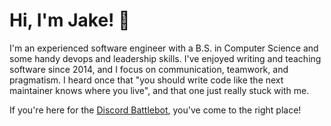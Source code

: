 <!--
**jakethedev/jakethedev** is a ✨ _special_ ✨ repository because its `README.md` (this file) appears on your GitHub profile.

NOTES

For a big ol banner image:

<div align="center">
	<br>
		<img src="someday-a-good-banner.png">
	<br>
</div>

-->

# Hi, I'm Jake! 👋

I'm an experienced software engineer with a B.S. in Computer Science and some handy devops and leadership skills. I've enjoyed writing and teaching software since 2014, and I focus on communication, teamwork, and pragmatism. I heard once that "you should write code like the next maintainer knows where you live", and that one just really stuck with me.

If you're here for the [Discord Battlebot](https://github.com/jakethedev/beatbattlebot), you've come to the right place!
